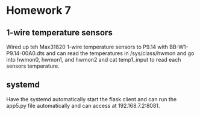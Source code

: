 # Homework 7

## 1-wire temperature sensors
Wired up teh Max31820 1-wire temperature sensors to P9.14 with BB-W1-P9.14-00A0.dts and can read the temperatures in /sys/class/hwmon and go into hwmon0, hwmon1, and hwmon2 and cat temp1_input to read each sensors temperature.

## systemd
Have the systemd automatically start the flask client and can run the app5.py file automatically and can access at 192.168.7.2:8081. 

